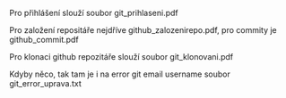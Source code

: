 Pro přihlášení slouží soubor git_prihlaseni.pdf

Pro založení repositáře nejdříve github_zalozenirepo.pdf, pro commity je github_commit.pdf

Pro klonaci github repozitáře slouží soubor git_klonovani.pdf

Kdyby něco, tak tam je i na error git email username soubor git_error_uprava.txt

